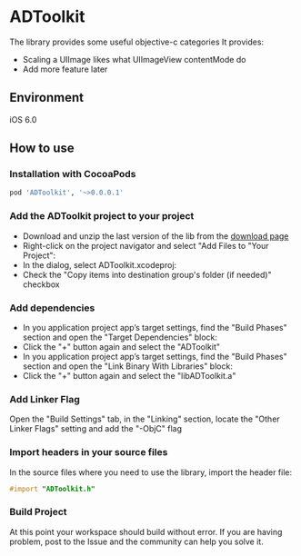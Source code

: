 ADToolkit
=========

The library provides some useful objective-c categories
It provides:
* Scaling a UIImage likes what UIImageView contentMode do
* Add more feature later

Environment
----------
iOS 6.0

How to use
----------

### Installation with CocoaPods

```ruby
pod 'ADToolkit', '~>0.0.0.1'
```

### Add the ADToolkit project to your project

- Download and unzip the last version of the lib from the [download page](https://github.com/aidenluo177/ADToolkit/archive/master.zip)
- Right-click on the project navigator and select "Add Files to "Your Project":
- In the dialog, select ADToolkit.xcodeproj:
- Check the "Copy items into destination group's folder (if needed)" checkbox

### Add dependencies

- In you application project app’s target settings, find the "Build Phases" section and open the "Target Dependencies" block:
- Click the "+" button again and select the "ADToolkit"
- In you application project app’s target settings, find the "Build Phases" section and open the "Link Binary With Libraries" block:
- Click the "+" button again and select the "libADToolkit.a"

### Add Linker Flag

Open the "Build Settings" tab, in the "Linking" section, locate the "Other Linker Flags" setting and add the "-ObjC" flag

### Import headers in your source files

In the source files where you need to use the library, import the header file:

```objective-c
#import "ADToolkit.h"
```

### Build Project

At this point your workspace should build without error. If you are having problem, post to the Issue and the
community can help you solve it.
